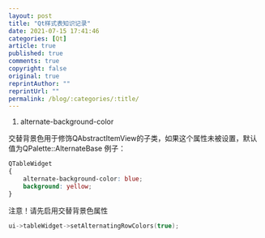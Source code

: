 ```yaml
---
layout: post
title: "Qt样式表知识记录"
date: 2021-07-15 17:41:46
categories: [Qt]
article: true
published: true
comments: true
copyright: false
original: true
reprintAuthor: ""
reprintUrl: ""
permalink: /blog/:categories/:title/
---
```


1. alternate-background-color

交替背景色用于修饰QAbstractItemView的子类，如果这个属性未被设置，默认值为QPalette::AlternateBase
例子：

```css
QTableWidget
{
    alternate-background-color: blue;
    background: yellow;
}
```

注意！请先启用交替背景色属性

```cpp
ui->tableWidget->setAlternatingRowColors(true);
```

